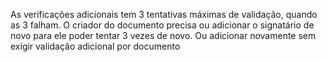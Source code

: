 As verificações adicionais tem 3 tentativas máximas de validação, quando as 3 falham. O criador do documento precisa ou adicionar o signatário de novo para ele poder tentar 3 vezes de novo. Ou adicionar novamente sem exigir validação adicional por documento